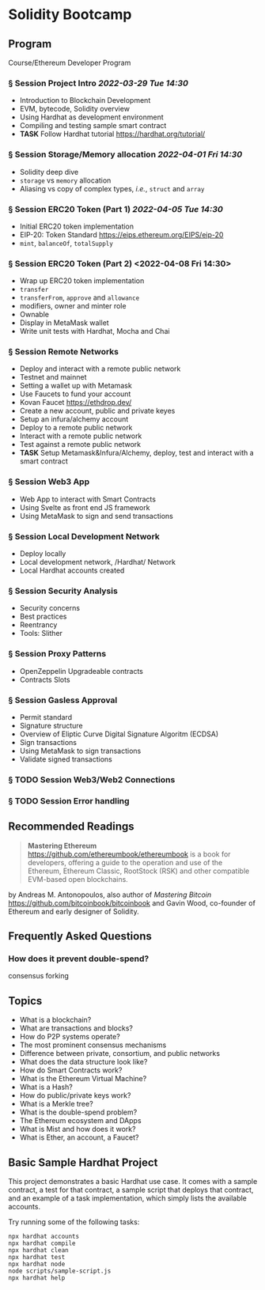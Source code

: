 # Solidity Bootcamp

## Program

Course/Ethereum Developer Program

### § Session Project Intro _2022-03-29 Tue 14:30_

- Introduction to Blockchain Development
- EVM, bytecode, Solidity overview
- Using Hardhat as development environment
- Compiling and testing sample smart contract
- **TASK** Follow Hardhat tutorial <https://hardhat.org/tutorial/>

### § Session Storage/Memory allocation _2022-04-01 Fri 14:30_

- Solidity deep dive
- `storage` vs `memory` allocation
- Aliasing vs copy of complex types, _i.e._, `struct` and `array`

### § Session ERC20 Token (Part 1) _2022-04-05 Tue 14:30_

- Initial ERC20 token implementation
- EIP-20: Token Standard <https://eips.ethereum.org/EIPS/eip-20>
- `mint`, `balanceOf`, `totalSupply`

### § Session ERC20 Token (Part 2) <2022-04-08 Fri 14:30>

- Wrap up ERC20 token implementation
- `transfer`
- `transferFrom`, `approve` and `allowance`
- modifiers, owner and minter role
- Ownable
- Display in MetaMask wallet
- Write unit tests with Hardhat, Mocha and Chai

### § Session Remote Networks

- Deploy and interact with a remote public network
- Testnet and mainnet
- Setting a wallet up with Metamask
- Use Faucets to fund your account
- Kovan Faucet <https://ethdrop.dev/>
- Create a new account, public and private keyes
- Setup an infura/alchemy account
- Deploy to a remote public network
- Interact with a remote public network
- Test against a remote public network
- **TASK** Setup Metamask&Infura/Alchemy, deploy, test and interact with a smart contract

### § Session Web3 App

- Web App to interact with Smart Contracts
- Using Svelte as front end JS framework
- Using MetaMask to sign and send transactions

### § Session Local Development Network

- Deploy locally
- Local development network, /Hardhat/ Network
- Local Hardhat accounts created

### § Session Security Analysis

- Security concerns
- Best practices
- Reentrancy
- Tools: Slither

### § Session Proxy Patterns

- OpenZeppelin Upgradeable contracts
- Contracts Slots

### § Session Gasless Approval

- Permit standard
- Signature structure
- Overview of Eliptic Curve Digital Signature Algoritm (ECDSA)
- Sign transactions
- Using MetaMask to sign transactions
- Validate signed transactions

### § TODO Session Web3/Web2 Connections

### § TODO Session Error handling

## Recommended Readings

> **Mastering Ethereum** <https://github.com/ethereumbook/ethereumbook> is a book for developers, offering a guide to the operation and use of the Ethereum, Ethereum Classic, RootStock (RSK) and other compatible EVM-based open blockchains.

by Andreas M. Antonopoulos, also author of _Mastering Bitcoin_ <https://github.com/bitcoinbook/bitcoinbook> and
Gavin Wood, co-founder of Ethereum and early designer of Solidity.

## Frequently Asked Questions

### How does it prevent double-spend?

consensus forking

## Topics

- What is a blockchain?
- What are transactions and blocks?
- How do P2P systems operate?
- The most prominent consensus mechanisms
- Difference between private, consortium, and public networks
- What does the data structure look like?
- How do Smart Contracts work?
- What is the Ethereum Virtual Machine?
- What is a Hash?
- How do public/private keys work?
- What is a Merkle tree?
- What is the double-spend problem?
- The Ethereum ecosystem and DApps
- What is Mist and how does it work?
- What is Ether, an account, a Faucet?

## Basic Sample Hardhat Project

This project demonstrates a basic Hardhat use case. It comes with a sample contract, a test for that contract, a sample script that deploys that contract, and an example of a task implementation, which simply lists the available accounts.

Try running some of the following tasks:

```shell
npx hardhat accounts
npx hardhat compile
npx hardhat clean
npx hardhat test
npx hardhat node
node scripts/sample-script.js
npx hardhat help
```
